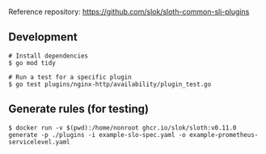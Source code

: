 Reference repository: https://github.com/slok/sloth-common-sli-plugins

## Development

```
# Install dependencies
$ go mod tidy

# Run a test for a specific plugin
$ go test plugins/nginx-http/availability/plugin_test.go
```

## Generate rules (for testing)

```
$ docker run -v $(pwd):/home/nonroot ghcr.io/slok/sloth:v0.11.0 generate -p ./plugins -i example-slo-spec.yaml -o example-prometheus-servicelevel.yaml
```
